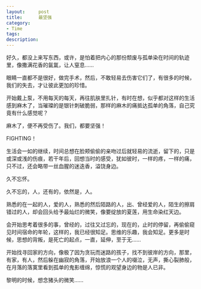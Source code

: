 ```yaml
---
layout:     post
title:      最坚强
category:   
- Time
tags: 
description: 
---
```


好久，都没上来写东西，或许，是怕着把内心的那份颓废与孤单染在时间的轨迹里，像撒满花香的氤氲，让人窒息……  

眼睛一直都不是很好，做完手术，然后，不敢轻易去伤害它们了，有很多的时候，我们的失去，才让彼此更加的珍惜。 

开始戴上泵，不用每天的每天，再往肌肤里扎针，有时在想，似乎都对这样的生活感到麻木了，当璀璨的是银针刺破脆弱，那样的麻木的痛抵达孤单的角落，自己究竟有什么感觉呢？ 

麻木了，便不再受伤了。我们，都要坚强！ 

FIGHTING！ 
   

生活会一如的继续，时间总想在脸颊偷偷的亲吻过后就轻易的流逝，留下的，只是或深或浅的伤痕，若干年后，回想当时的感受，犹如彼时，一样的疼，一样的痛，只不过，还会略带一丝血腥的迷迭香，溢饶身边。 

久不忘怀。 

久不忘的，人，还有的，依然是，人。 

熟悉的在一起的人，爱的人，熟悉的然后陌路的人，出、曾经爱的人，陌生的擦肩错过的人，却会回头给予最灿烂的微笑，像要绽放的夏莲，用生命染红天边。 


会开始思考着很多的事，曾经的，过往又过忘的，现在的，止时的停留，再偷偷窥见时间宿命的年轮，这样的，我已经很知足。思维的乐趣，我会知足。更多是时候，思想的背叛，是死亡的起点，一直，延伸，至于无…… 
   
开始找寻回家的方向，像极了因为贪玩而迷路的孩子，找不到彼岸的方向，那里，有家，有人，然后躲在幽寂的角落，开始放浪一个人的啜泣，无声，撕心裂肺般，在月落的落寞里看到孤单的鬼影缠绵，惊慌的观望身边的物是人已非。 

黎明的时候，想念猪头的微笑……   